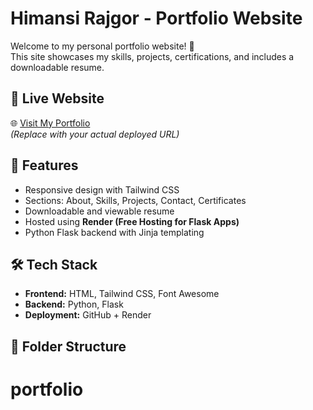 # Himansi Rajgor - Portfolio Website

Welcome to my personal portfolio website! 🚀  
This site showcases my skills, projects, certifications, and includes a downloadable resume.

## 🔗 Live Website

🌐 [Visit My Portfolio](https://your-portfolio.onrender.com)  
*(Replace with your actual deployed URL)*

## 📄 Features

- Responsive design with Tailwind CSS
- Sections: About, Skills, Projects, Contact, Certificates
- Downloadable and viewable resume
- Hosted using **Render (Free Hosting for Flask Apps)**
- Python Flask backend with Jinja templating

## 🛠 Tech Stack

- **Frontend:** HTML, Tailwind CSS, Font Awesome
- **Backend:** Python, Flask
- **Deployment:** GitHub + Render

## 📁 Folder Structure

# portfolio
